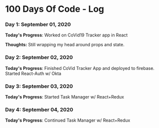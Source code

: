 # 100 Days Of Code - Log

### Day 1: September 01, 2020 

**Today's Progress**: Worked on CoVid19 Tracker app in React

**Thoughts:** Still wrapping my head around props and state.

### Day 2: September 02, 2020 
**Today's Progress**: Finished CoVid Tracker App and deployed to firebase. Started React-Auth w/ Okta

### Day 3: September 03, 2020
**Today's Progress**: Started Task Manager w/ React+Redux

### Day 4: September 04, 2020
**Today's Progress**: Continued Task Manager w/ React+Redux